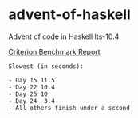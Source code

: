 # advent-of-haskell

Advent of code in Haskell lts-10.4

[Criterion Benchmark Report](./benchmarks/criterion-report-3.html)


    Slowest (in seconds):

    - Day 15 11.5
    - Day 22 10.4
    - Day 25 10
    - Day 24  3.4
    - All others finish under a second

